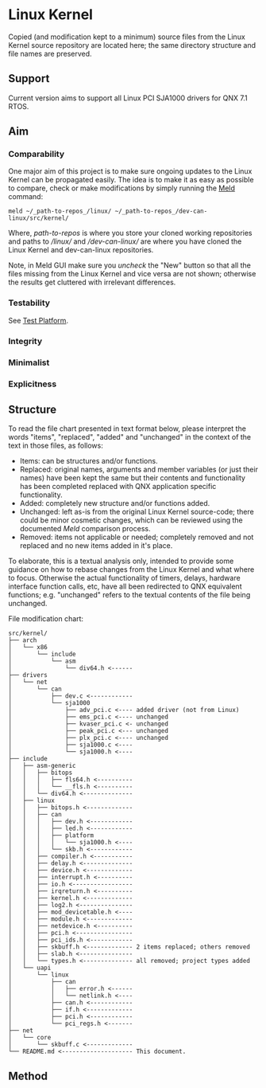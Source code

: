 # Linux Kernel

Copied (and modification kept to a minimum) source files from the Linux Kernel
source repository are located here; the same directory structure and file names
are preserved.

## Support

Current version aims to support all Linux PCI SJA1000 drivers for QNX 7.1 RTOS.

## Aim

### Comparability

One major aim of this project is to make sure ongoing updates to the Linux
Kernel can be propagated easily. The idea is to make it as easy as possible to
compare, check or make modifications by simply running the
[Meld](https://meldmerge.org/) command:

    meld ~/_path-to-repos_/linux/ ~/_path-to-repos_/dev-can-linux/src/kernel/

Where, _path-to-repos_ is where you store your cloned working repositories and
paths to _/linux/_ and _/dev-can-linux/_ are where you have cloned the Linux
Kernel and dev-can-linux repositories.

Note, in Meld GUI make sure you *uncheck* the "New" button so that all the files
missing from the Linux Kernel and vice versa are not shown; otherwise the
results get cluttered with irrelevant differences.


### Testability

See [Test Platform](../../tests/image/).

### Integrity

### Minimalist

### Explicitness

## Structure

To read the file chart presented in text format below, please interpret the words "items", "replaced", "added" and "unchanged" in the context of the text in those files, as follows:

- Items: can be structures and/or functions.
- Replaced: original names, arguments and member variables (or just their names) have been kept the same but their contents and functionality has been completed replaced with QNX application specific functionality.
- Added: completely new structure and/or functions added.
- Unchanged: left as-is from the original Linux Kernel source-code; there could be minor cosmetic changes, which can be reviewed using the documented _Meld_ comparison process.
- Removed: items not applicable or needed; completely removed and not replaced and no new items added in it's place.

To elaborate, this is a textual analysis only, intended to provide some guidance on how to rebase changes from the Linux Kernel and what where to focus. Otherwise the actual functionality of timers, delays, hardware interface function calls, etc, have all been redirected to QNX equivalent functions; e.g. "unchanged" refers to the textual contents of the file being unchanged.

File modification chart:

    src/kernel/
    ├── arch
    │   └── x86
    │       └── include
    │           └── asm
    │               └── div64.h <------
    ├── drivers
    │   └── net
    │       └── can
    │           ├── dev.c <------------
    │           └── sja1000
    │               ├── adv_pci.c <---- added driver (not from Linux)
    │               ├── ems_pci.c <---- unchanged
    │               ├── kvaser_pci.c <- unchanged
    │               ├── peak_pci.c <--- unchanged
    │               ├── plx_pci.c <---- unchanged
    │               ├── sja1000.c <----
    │               └── sja1000.h <----
    ├── include
    │   ├── asm-generic
    │   │   ├── bitops
    │   │   │   ├── fls64.h <----------
    │   │   │   └── __fls.h <----------
    │   │   └── div64.h <--------------
    │   ├── linux
    │   │   ├── bitops.h <-------------
    │   │   ├── can
    │   │   │   ├── dev.h <------------
    │   │   │   ├── led.h <------------
    │   │   │   ├── platform
    │   │   │   │   └── sja1000.h <----
    │   │   │   └── skb.h <------------
    │   │   ├── compiler.h <-----------
    │   │   ├── delay.h <--------------
    │   │   ├── device.h <-------------
    │   │   ├── interrupt.h <----------
    │   │   ├── io.h <-----------------
    │   │   ├── irqreturn.h <----------
    │   │   ├── kernel.h <-------------
    │   │   ├── log2.h <---------------
    │   │   ├── mod_devicetable.h <----
    │   │   ├── module.h <-------------
    │   │   ├── netdevice.h <----------
    │   │   ├── pci.h <----------------
    │   │   ├── pci_ids.h <------------
    │   │   ├── skbuff.h <------------- 2 items replaced; others removed
    │   │   ├── slab.h <---------------
    │   │   └── types.h <-------------- all removed; project types added
    │   └── uapi
    │       └── linux
    │           ├── can
    │           │   ├── error.h <------
    │           │   └── netlink.h <----
    │           ├── can.h <------------
    │           ├── if.h <-------------
    │           ├── pci.h <------------
    │           └── pci_regs.h <-------
    ├── net
    │   └── core
    │       └── skbuff.c <-------------
    └── README.md <-------------------- This document.


## Method
